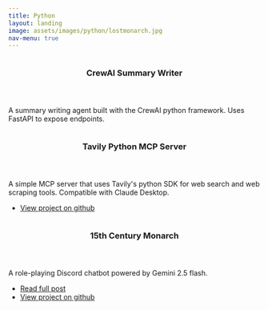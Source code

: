 ```yaml
---
title: Python
layout: landing
image: assets/images/python/lostmonarch.jpg
nav-menu: true
---
```


<!-- Main -->
<div id="main">

<!-- Two -->
<section id="two" class="spotlights">
	<section>
		<a href="generic.html" class="image">
			<img src="{% link assets/images/python/crewsummarywriter.jpg %}" alt="" data-position="center center" />
		</a>
		<div class="content">
			<div class="inner">
				<header class="major">
					<h3>CrewAI Summary Writer</h3>
				</header>
				<p>A summary writing agent built with the CrewAI python framework. Uses FastAPI to expose endpoints.</p>
			</div>
		</div>
	</section>
	<section>
		<a href="generic.html" class="image">
			<img src="{% link assets/images/python/claudetavilymcp.jpg %}" alt="" data-position="top center" />
		</a>
		<div class="content">
			<div class="inner">
				<header class="major">
					<h3>Tavily Python MCP Server</h3>
				</header>
				<p>A simple MCP server that uses Tavily's python SDK for web search and web scraping tools. Compatible with Claude Desktop.</p>
				<ul class="actions">
					<li><a href="https://github.com/nvdutta/Tavily-Python-MCP" class="button">View project on github</a></li>
				</ul>
			</div>
		</div>
	</section>
	<section>
		<a href="generic.html" class="image">
			<img src="{% link assets/images/python/lostmonarch.jpg %}" alt="" data-position="25% 25%" />
		</a>
		<div class="content">
			<div class="inner">
				<header class="major">
					<h3>15th Century Monarch</h3>
				</header>
				<p>A role-playing Discord chatbot powered by Gemini 2.5 flash.</p>
                <ul class="actions">
					<li><a href="2025-6-10-monarch-bot.md" class="button">Read full post</a></li>
					<li><a href="https://github.com/nvdutta/15th-Century-Monarch" class="button">View project on github</a></li>
				</ul>
			</div>
		</div>
	</section>
</section>

</div>
